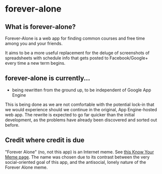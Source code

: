 forever-alone
=============

What is forever-alone?
-----------------------------
Forever-Alone is a web app for finding common courses and free time among you
and your friends.

It aims to be a more useful replacement for the deluge of screenshots of
spreadsheets with schedule info that gets posted to Facebook/Google+ every
time a new term begins.


forever-alone is currently...
-----------------------------

 * being rewritten from the ground up, to be independent of Google App Engine

This is being done as we are not comfortable with the potential lock-in that
we would experience should we continue in the original, App Engine-hosted
web app. The rewrite is expected to go far quicker than the initial development,
as the problems have already been discovered and sorted out before.

Credit where credit is due
--------------------------

"Forever Alone" (no, not this app) is an Internet meme. See 
[this Know Your Meme page][kymfa]. The name was chosen due to its contrast
between the very social-oriented goal of this app, and the antisocial, lonely
nature of the Forever Alone meme.

[kymfa]: http://knowyourmeme.com/memes/forever-alone
